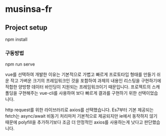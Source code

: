 # musinsa-fr

## Project setup
npm install

### 구동방법
npm run serve


vue를 선택하여 개발한 이유는 기본적으로 가볍고 빠르게 프로토타입 형태를 만들기 쉬운 작고 가벼운 크기의 프레임워크인 것을 포함하여 과제의 내용인 리스팅을 구현하기에 적합한 양방향 데이터 바인딩이 지원되는 프레임워크이기 때문입니다.
프로젝트의 스캐폴딩을 구현해주는 vue-cli를 사용하여 보다 빠르게 결과를 구현하기 위한 선택이었습니다.

http request를 위한 라이브러리로 axios를 선택했습니다.
Es7부터 기본 제공되는 fetch는 async/await 비동기 처리마저 기본적으로 제공되지만 ie에서 동작하지 않기때문에 polyfill을 추가하기보다 조금 더 안정적인 axios를 사용하는게 낫다고 판단했습니다.

